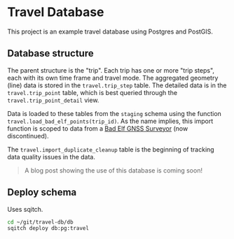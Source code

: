# Travel Database

This project is an example travel database using Postgres and
PostGIS.

## Database structure

The parent structure is the "trip".  Each trip has one or more "trip steps", each with its own time frame and travel mode.  The aggregated geometry (line) data is stored in the `travel.trip_step` table.  The
detailed data is in the `travel.trip_point` table, which is best
queried through the `travel.trip_point_detail` view.

Data is loaded to these tables from the `staging` schema using the function
`travel.load_bad_elf_points(trip_id)`.  As the name implies, this import function
is scoped to data from a [Bad Elf GNSS Surveyor](https://bad-elf.com/pages/be-gps-3300-detail)
(now discontinued).

The `travel.import_duplicate_cleanup` table is the beginning of tracking
data quality issues in the data.

> A blog post showing the use of this database is coming soon!
 

## Deploy schema

Uses sqitch.

```bash
cd ~/git/travel-db/db
sqitch deploy db:pg:travel
```


